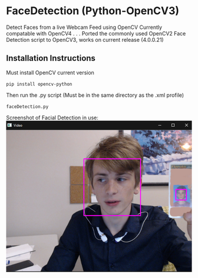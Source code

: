 # FaceDetection (Python-OpenCV3)
Detect Faces from a live Webcam Feed using OpenCV
Currently compatable with OpenCV4 . . .
Ported the commonly used OpenCV2 Face Detection script to OpenCV3, works on current release (4.0.0.21)

## Installation Instructions

Must install OpenCV current version
```
pip install opencv-python
```

Then run the .py script 
(Must be in the same directory as the .xml profile)
```
faceDetection.py
```
Screenshot of Facial Detection in use:  
![issa me, robertio](https://github.com/robertegj/FaceDetectionPythonOpenCV3/blob/master/Screenshot.jpg?raw=true)
